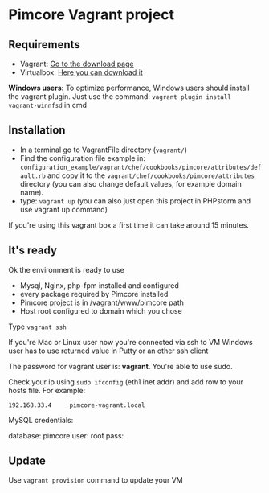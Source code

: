 # Pimcore Vagrant project

## Requirements

* Vagrant: [Go to the download page](https://www.vagrantup.com/downloads.html)
* Virtualbox: [Here you can download it](https://www.virtualbox.org/wiki/Downloads)

**Windows users:** 
To optimize performance, Windows users should install the vagrant plugin. 
Just use the command: ```vagrant plugin install vagrant-winnfsd``` in cmd

## Installation

* In a terminal go to VagrantFile directory (```vagrant/```)
* Find the configuration file example in: ```configuration_example/vagrant/chef/cookbooks/pimcore/attributes/default.rb``` and copy it to the ```vagrant/chef/cookbooks/pimcore/attributes``` directory (you can also change default values, for example domain name).
* type: ```vagrant up``` (you can also just open this project in PHPstorm and use vagrant up command)

If you're using this vagrant box a first time it can take around 15 minutes. 

## It's ready

Ok the environment is ready to use

 * Mysql, Nginx, php-fpm installed and configured
 * every package required by Pimcore installed
 * Pimcore project is in /vagrant/www/pimcore path
 * Host root configured to domain which you chose
 
Type ```vagrant ssh```

If you're Mac or Linux user now you're connected via ssh to VM
Windows user has to use returned value in Putty or an other ssh client

The password for vagrant user is: **vagrant**. You're able to use sudo.

Check your ip using ```sudo ifconfig``` (eth1 inet addr) and add row to your hosts file.
For example:
```
192.168.33.4	 pimcore-vagrant.local
```

MySQL credentials:

database: pimcore
user: root
pass: 

## Update

Use ```vagrant provision``` command to update your VM